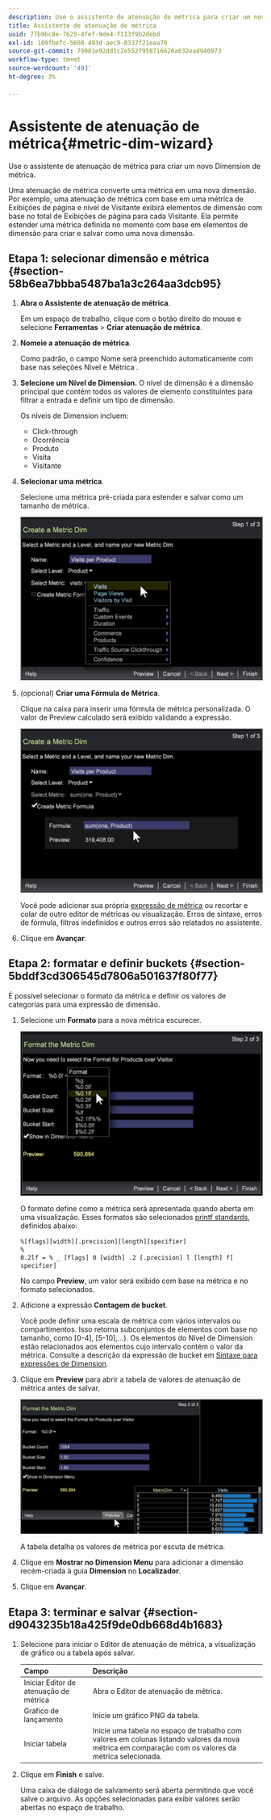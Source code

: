 ```yaml
---
description: Use o assistente de atenuação de métrica para criar um novo Dimension de métrica.
title: Assistente de atenuação de métrica
uuid: 77b9bc8e-7625-4fef-9de4-f113f9b2debd
exl-id: 109fbefc-5608-493d-aec9-8337f21eaa70
source-git-commit: 79981e92dd1c2e552f958716626a632ead940973
workflow-type: tm+mt
source-wordcount: '493'
ht-degree: 3%

---
```


# Assistente de atenuação de métrica{#metric-dim-wizard}

Use o assistente de atenuação de métrica para criar um novo Dimension de métrica.

Uma atenuação de métrica converte uma métrica em uma nova dimensão. Por exemplo, uma atenuação de métrica com base em uma métrica de Exibições de página e nível de Visitante exibirá elementos de dimensão com base no total de Exibições de página para cada Visitante. Ela permite estender uma métrica definida no momento com base em elementos de dimensão para criar e salvar como uma nova dimensão.

## Etapa 1: selecionar dimensão e métrica {#section-58b6ea7bbba5487ba1a3c264aa3dcb95}

1. **Abra o Assistente de atenuação de métrica**.

   Em um espaço de trabalho, clique com o botão direito do mouse e selecione **Ferramentas** > **Criar atenuação de métrica**.

1. **Nomeie a atenuação de métrica**.

   Como padrão, o campo Nome será preenchido automaticamente com base nas seleções Nível e Métrica .

1. **Selecione um Nível de Dimension.** O nível de dimensão é a dimensão principal que contém todos os valores de elemento constituintes para filtrar a entrada e definir um tipo de dimensão.

   Os níveis de Dimension incluem:

   * Click-through
   * Ocorrência
   * Produto
   * Visita
   * Visitante

1. **Selecionar uma métrica**.

   Selecione uma métrica pré-criada para estender e salvar como um tamanho de métrica.

   ![](assets/6_4_workstation_metricdim_metric.png)

1. (opcional) **Criar uma Fórmula de Métrica**.

   Clique na caixa para inserir uma fórmula de métrica personalizada. O valor de Preview calculado será exibido validando a expressão.

   ![](assets/6_4_workstation_metricdim_create_metric.png)

   Você pode adicionar sua própria [expressão de métrica](https://experienceleague.adobe.com/docs/data-workbench/using/client/qry-lang-syntx/c-syntx-mtrc-exp.html) ou recortar e colar de outro editor de métricas ou visualização. Erros de sintaxe, erros de fórmula, filtros indefinidos e outros erros são relatados no assistente.

1. Clique em **Avançar**.

## Etapa 2: formatar e definir buckets {#section-5bddf3cd306545d7806a501637f80f77}

É possível selecionar o formato da métrica e definir os valores de categorias para uma expressão de dimensão.

1. Selecione um **Formato** para a nova métrica escurecer.

   ![](assets/6_4_workstation_metricdim_format_metric.png)

   O formato define como a métrica será apresentada quando aberta em uma visualização. Esses formatos são selecionados [printf standards](https://www.cplusplus.com/reference/cstdio/printf/), definidos abaixo:

   ```
   %[flags][width][.precision][length][specifier]
   %
   0.2lf = % _ [flags] 0 [width] .2 [.precision] l [length] f[ specifier]
   ```

   No campo **Preview**, um valor será exibido com base na métrica e no formato selecionados.

1. Adicione a expressão **Contagem de bucket**.

   Você pode definir uma escala de métrica com vários intervalos ou compartimentos. Isso retorna subconjuntos de elementos com base no tamanho, como [0-4], [5-10],...). Os elementos do Nível de Dimension estão relacionados aos elementos cujo intervalo contém o valor da métrica. Consulte a descrição da expressão de bucket em [Sintaxe para expressões de Dimension](https://experienceleague.adobe.com/docs/data-workbench/using/client/qry-lang-syntx/c-syntx-dim-exp.html).

1. Clique em **Preview** para abrir a tabela de valores de atenuação de métrica antes de salvar.

   ![](assets/6_4_workstation_metricdim_preview.png)

   A tabela detalha os valores de métrica por escuta de métrica.

1. Clique em **Mostrar no Dimension Menu** para adicionar a dimensão recém-criada à guia **Dimension** no **Localizador**.
1. Clique em **Avançar**.

## Etapa 3: terminar e salvar {#section-d9043235b18a425f9de0db668d4b1683}

1. Selecione para iniciar o Editor de atenuação de métrica, a visualização de gráfico ou a tabela após salvar.

   | Campo | Descrição |
   |---|---|
   | Iniciar Editor de atenuação de métrica | Abra o Editor de atenuação de métrica. |
   | Gráfico de lançamento | Inicie um gráfico PNG da tabela. |
   | Iniciar tabela | Inicie uma tabela no espaço de trabalho com valores em colunas listando valores da nova métrica em comparação com os valores da métrica selecionada. |

1. Clique em **Finish** e salve.

   Uma caixa de diálogo de salvamento será aberta permitindo que você salve o arquivo. As opções selecionadas para exibir valores serão abertas no espaço de trabalho.
